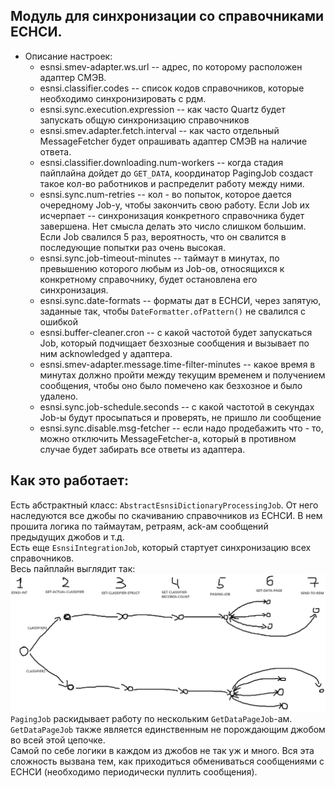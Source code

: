  ## Модуль для синхронизации со справочниками ЕСНСИ.
- Описание настроек:
    - esnsi.smev-adapter.ws.url -- адрес, по которому расположен адаптер СМЭВ.
    - esnsi.classifier.codes -- список кодов справочников, которые необходимо синхронизировать с рдм.
    - esnsi.sync.execution.expression -- как часто Quartz будет запускать общую синхронизацию справочников
    - esnsi.smev.adapter.fetch.interval -- как часто отдельный MessageFetcher будет опрашивать адаптер СМЭВ на наличие ответа.
    - esnsi.classifier.downloading.num-workers -- когда стадия пайплайна дойдет до `GET_DATA`, координатор PagingJob создаст такое кол-во 
    работников и распределит работу между ними.
    - esnsi.sync.num-retries -- кол - во попыток, которое дается очередному Job-у, чтобы закончить свою работу. Если Job их исчерпает -- синхронизация конкретного справочника будет завершена.
    Нет смысла делать это число слишком большим. Если Job свалился 5 раз, вероятность, что он свалится в последующие попытки раз очень высокая. 
    - esnsi.sync.job-timeout-minutes -- таймаут в минутах, по превышению которого любым из Job-ов, относящихся к конкретному справочнику, будет остановлена его синхронизация.
    - esnsi.sync.date-formats -- форматы дат в ЕСНСИ, через запятую, заданные так, чтобы `DateFormatter.ofPattern()` не свалился с ошибкой 
    - esnsi.buffer-cleaner.cron -- с какой частотой будет запускаться Job, который подчищает безхозные сообщения и вызывает по ним acknowledged у адаптера.
    - esnsi.smev-adapter.message.time-filter-minutes -- какое время в минутах должно пройти между текущим временем и получением сообщения, чтобы оно было помечено как безхозное и было удалено. 
    - esnsi.sync.job-schedule.seconds -- с какой частотой в секундах Job-ы будут просыпаться и проверять, не пришло ли сообщение
    - esnsi.sync.disable.msg-fetcher -- если надо продебажить что - то, можно отключить MessageFetcher-а, который в противном случае будет забирать все ответы из адаптера.
    
    
## Как это работает:
Есть абстрактный класс: `AbstractEsnsiDictionaryProcessingJob`. От него наследуются все джобы по скачиванию справочников из ЕСНСИ. В нем прошита логика по таймаутам, ретраям, ack-ам сообщений предыдущих джобов и т.д.  
Есть еще `EsnsiIntegrationJob`, который стартует синхронизацию всех справочников.    
Весь пайплайн выглядит так: ![Alt text](pipeline.png)  
`PagingJob` раскидывает работу по нескольким `GetDataPageJob`-ам. `GetDataPageJob` также является единственным не порождающим джобом во всей этой цепочке.  
Самой по себе логики в каждом из джобов не так уж и много. Вся эта сложность вызвана тем, как приходиться обмениваться сообщениями с ЕСНСИ (необходимо периодически пуллить сообщения).